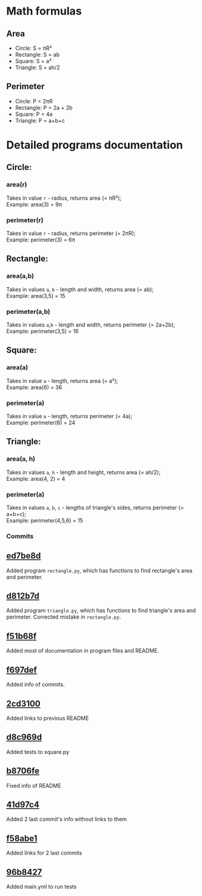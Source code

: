 # Math formulas
## Area
- Circle: S = πR²
- Rectangle: S = ab
- Square: S = a²
- Triangle: S = ah/2

## Perimeter
- Circle: P = 2πR
- Rectangle: P = 2a + 2b
- Square: P = 4a
- Triangle: P = a+b+c

# Detailed programs documentation
## Circle:
### area(r)
Takes in value `r` - radius, returns area (= πR²);\
Example: area(3) = 9π
### perimeter(r)
Takes in value `r` - radius, returns perimeter (= 2πR);\
Example: perimeter(3) = 6π

## Rectangle:
### area(a,b)
Takes in values `a`, `b` - length and width, returns area (= ab);\
Example: area(3,5) = 15
### perimeter(a,b)
Takes in values `a`,`b` - length and width, returns perimeter (= 2a+2b);\
Example: perimeter(3,5) = 16

## Square:
### area(a)
Takes in value `a` - length, returns area (= a²);\
Example: area(6) = 36
### perimeter(a)
Takes in value `a` - length, returns perimeter (= 4a);\
Example: perimeter(6) = 24

## Triangle:
### area(a, h)
Takes in values `a`, `h` - length and height, returns area (= ah/2);\
Example: area(4, 2) = 4
### perimeter(a)
Takes in values `a`, `b`, `c` - lengths of triangle's sides, returns perimeter (= a+b+c);\
Example: perimeter(4,5,6) = 15

### Commits
## [ed7be8d](https://github.com/cringenya/geometric_lib/commit/ed7be8d42e5104f9a38121ac591747301bf32fd1)
Added program `rectangle.py`, which has functions to find rectangle's area and perimeter.
## [d812b7d](https://github.com/cringenya/geometric_lib/commit/d812b7df3dbcb2a4e093fdfabbf85be4c3f9cb2e) 
Added program `triangle.py`, which has functions to find triangle's area and perimeter.
Corrected mistake in `rectangle.py`.
## [f51b68f](https://github.com/cringenya/geometric_lib/commit/f51b68ff8085cabc5aef9331b8d673323563d53c)
Added most of documentation in program files and README.
## [f697def](https://github.com/cringenya/geometric_lib/commit/f697def3423e8825397e8b1fba8d8d6c39f26549)
Added info of commits.
## [2cd3100](https://github.com/cringenya/geometric_lib/commit/2cd3100c7388fa922ab50d0b352c3fbb9e686727)
Added links to previous README
## [d8c969d](https://github.com/cringenya/geometric_lib/commit/d8c969db2f18a9c1718f883f92df237930d53f8d)
Added tests to square.py
## [b8706fe](https://github.com/cringenya/geometric_lib/commit/b8706fe26bf1bb1565a8f1bade0b069b7a768514)
Fixed info of README
## [41d97c4](https://github.com/cringenya/geometric_lib/commit/41d97c4a39d2b907a515110f30341050bbd597c1)
Added 2 last commit's info without links to them
## [f58abe1](https://github.com/cringenya/geometric_lib/commit/f58abe1e39b611b02cc874f1a7fc1d3bbec4e18f)
Added links for 2 last commits
## [96b8427](https://github.com/cringenya/geometric_lib/commit/96b8427631f7f56377b48bab4f05aae06a0c9d27)
Added main.yml to run tests
